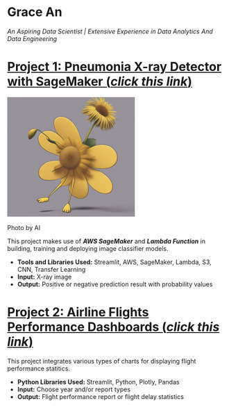 # Grace An
*An Aspiring Data Scientist | Extensive Experience in Data Analytics And Data Engineering*

# [Project 1: Pneumonia X-ray Detector with SageMaker (_click this link_)](https://pneumonia-detection-app.onrender.com)
![logo 1](aiimg20240105.png)

Photo by AI

This project makes use of ***AWS SageMaker*** and ***Lambda Function*** in building, training and deploying image classifier models.
- **Tools and Libraries Used:** Streamlit, AWS, SageMaker, Lambda, S3, CNN, Transfer Learning
- **Input:** X-ray image
- **Output:** Positive or negative prediction result with probability values 

# [Project 2: Airline Flights Performance Dashboards (_click this link_)](https://airline-performance-dashboards.onrender.com)


This project integrates various types of charts for displaying flight performance statitics.
* **Python Libraries Used:** Streamlit, Python, Plotly, Pandas
* **Input:** Choose year and/or report types
* **Output:** Flight performance report or flight delay statistics
